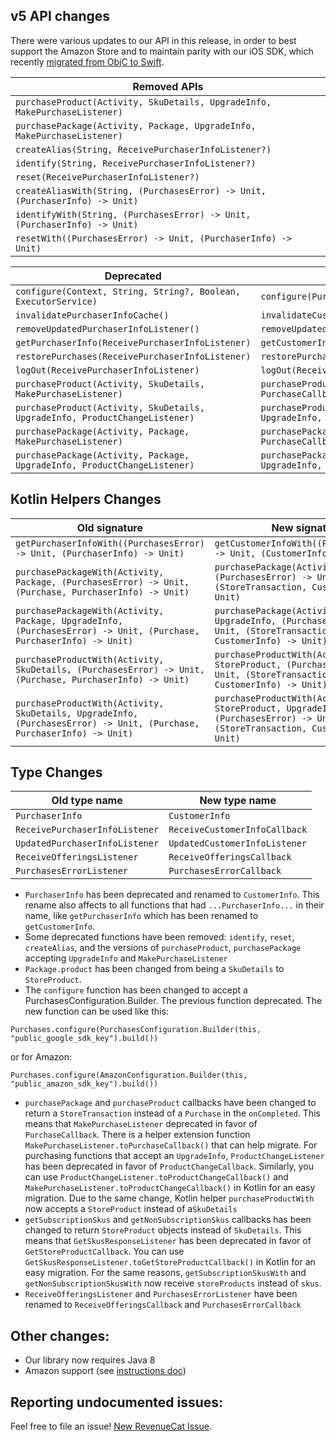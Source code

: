 ## v5 API changes

There were various updates to our API in this release, in order to best support the Amazon Store and to maintain parity 
with our iOS SDK, which recently [migrated from ObjC to Swift](https://github.com/RevenueCat/purchases-ios/blob/main/docs/V4_API_Updates.md).

| Removed APIs |
|---------------------------------------------------------------------------|
| `purchaseProduct(Activity, SkuDetails, UpgradeInfo, MakePurchaseListener)` |
| `purchasePackage(Activity, Package, UpgradeInfo, MakePurchaseListener)` |
| `createAlias(String, ReceivePurchaserInfoListener?)` |
| `identify(String, ReceivePurchaserInfoListener?)` |
| `reset(ReceivePurchaserInfoListener?)` |
| `createAliasWith(String, (PurchasesError) -> Unit, (PurchaserInfo) -> Unit)` |
| `identifyWith(String, (PurchasesError) -> Unit, (PurchaserInfo) -> Unit)` |
| `resetWith((PurchasesError) -> Unit, (PurchaserInfo) -> Unit)` |

| Deprecated | New  |
|------------|------|
| `configure(Context, String, String?, Boolean, ExecutorService)` | `configure(PurchasesConfiguration)` |
| `invalidatePurchaserInfoCache()` | `invalidateCustomerInfoCache()` |
| `removeUpdatedPurchaserInfoListener()` | `removeUpdatedCustomerInfoListener()` |
| `getPurchaserInfo(ReceivePurchaserInfoListener)` | `getCustomerInfo(ReceiveCustomerInfoCallback)` |
| `restorePurchases(ReceivePurchaserInfoListener)` | `restorePurchases(ReceiveCustomerInfoCallback)` |
| `logOut(ReceivePurchaserInfoListener)` | `logOut(ReceiveCustomerInfoCallback)` |
| `purchaseProduct(Activity, SkuDetails, MakePurchaseListener)` | `purchaseProduct(Activity, StoreProduct, PurchaseCallback)` |
| `purchaseProduct(Activity, SkuDetails, UpgradeInfo, ProductChangeListener)` | `purchaseProduct(Activity, StoreProduct, UpgradeInfo, ProductChangeCallback)` |
| `purchasePackage(Activity, Package, MakePurchaseListener)` | `purchasePackage(Activity, Package, PurchaseCallback)` |
| `purchasePackage(Activity, Package, UpgradeInfo, ProductChangeListener)` | `purchasePackage(Activity, Package, UpgradeInfo, ProductChangeCallback)` |

## Kotlin Helpers Changes

| Old signature | New signature |
|---------------|---------------|
| `getPurchaserInfoWith((PurchasesError) -> Unit, (PurchaserInfo) -> Unit)` | `getCustomerInfoWith((PurchasesError) -> Unit, (CustomerInfo) -> Unit)` |
| `purchasePackageWith(Activity, Package, (PurchasesError) -> Unit, (Purchase, PurchaserInfo) -> Unit)` | `purchasePackage(Activity, Package, (PurchasesError) -> Unit, (StoreTransaction, CustomerInfo) -> Unit)` |
| `purchasePackageWith(Activity, Package, UpgradeInfo, (PurchasesError) -> Unit, (Purchase, PurchaserInfo) -> Unit)` | `purchasePackage(Activity, Package, UpgradeInfo, (PurchasesError) -> Unit, (StoreTransaction, CustomerInfo) -> Unit)` |
| `purchaseProductWith(Activity, SkuDetails, (PurchasesError) -> Unit, (Purchase, PurchaserInfo) -> Unit)` | `purchaseProductWith(Activity, StoreProduct, (PurchasesError) -> Unit, (StoreTransaction, CustomerInfo) -> Unit)` |
| `purchaseProductWith(Activity, SkuDetails, UpgradeInfo, (PurchasesError) -> Unit, (Purchase, PurchaserInfo) -> Unit)` | `purchaseProductWith(Activity, StoreProduct, UpgradeInfo, (PurchasesError) -> Unit, (StoreTransaction, CustomerInfo) -> Unit)` |

## Type Changes

| Old type name | New type name |
|------------|------|
| `PurchaserInfo` | `CustomerInfo` |
| `ReceivePurchaserInfoListener` | `ReceiveCustomerInfoCallback` |
| `UpdatedPurchaserInfoListener` | `UpdatedCustomerInfoListener` |
| `ReceiveOfferingsListener` | `ReceiveOfferingsCallback` |
| `PurchasesErrorListener` | `PurchasesErrorCallback` |

- `PurchaserInfo` has been deprecated and renamed to `CustomerInfo`. This rename also affects to all functions that had 
  `...PurchaserInfo...` in their name, like `getPurchaserInfo` which has been renamed to `getCustomerInfo`.
- Some deprecated functions have been removed: `identify`, `reset`, `createAlias`, and the versions of `purchaseProduct`, 
  `purchasePackage` accepting `UpgradeInfo` and `MakePurchaseListener`
- `Package.product` has been changed from being a `SkuDetails` to `StoreProduct`.
- The `configure` function has been changed to accept a PurchasesConfiguration.Builder. The previous function deprecated. The new function can be used like this:

```
Purchases.configure(PurchasesConfiguration.Builder(this, "public_google_sdk_key").build())
```

or for Amazon:

```
Purchases.configure(AmazonConfiguration.Builder(this, "public_amazon_sdk_key").build())
```

- `purchasePackage` and `purchaseProduct` callbacks have been changed to return a `StoreTransaction` instead of a `Purchase` in the `onCompleted`.
  This means that `MakePurchaseListener` deprecated in favor of `PurchaseCallback`. 
  There is a helper extension function `MakePurchaseListener.toPurchaseCallback()` that can help migrate.
  For purchasing functions that accept an `UpgradeInfo`, `ProductChangeListener` has been deprecated in favor of `ProductChangeCallback`. 
  Similarly, you can use `ProductChangeListener.toProductChangeCallback()` and `MakePurchaseListener.toProductChangeCallback()` in Kotlin for an easy migration.
  Due to the same change, Kotlin helper `purchaseProductWith` now accepts a `StoreProduct` instead of a`SkuDetails`
- `getSubscriptionSkus` and `getNonSubscriptionSkus` callbacks has been changed to return `StoreProduct` objects instead 
  of `SkuDetails`. This means that `GetSkusResponseListener` has been deprecated in favor of `GetStoreProductCallback`. 
  You can use `GetSkusResponseListener.toGetStoreProductCallback()` in Kotlin for an easy migration.
  For the same reasons, `getSubscriptionSkusWith` and `getNonSubscriptionSkusWith` now receive `storeProducts` instead of `skus`.
- `ReceiveOfferingsListener` and `PurchasesErrorListener` have been renamed to `ReceiveOfferingsCallback` and `PurchasesErrorCallback`
## Other changes:

- Our library now requires Java 8
- Amazon support (see [instructions doc](https://github.com/RevenueCat/purchases-android/blob/main/AMAZON-INSTRUCTIONS.md))

## Reporting undocumented issues:

Feel free to file an issue! [New RevenueCat Issue](https://github.com/RevenueCat/purchases-android/issues/new/).